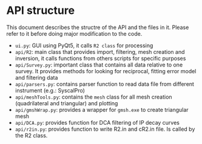 API structure
=============

This document describes the structre of the API and the files in it. Please refer
to it before doing major modification to the code.


- `ui.py`: GUI using PyQt5, it calls `R2 class` for processing
- `api/R2`: main class that provides import, filtering, mesh creation and inversion,
it calls functions from others scripts for specific purposes
- `api/Survey.py`: important class that contains all data relative to one survey.
It provides methods for looking for reciprocal, fitting error model and filtering data
- `api/parsers.py`: contains parser function to read data file from different instrument (e.g.: SyscalPro)
- `api/meshTools.py`: contains the `mesh` class for all mesh creation (quadrilateral and triangular) and plotting
- `api/gmshWrap.py`: provides a wrapper for `gmsh.exe` to create triangular mesh
- `api/DCA.py`: provides function for DCA filtering of IP decay curves
- `api/r2in.py`: provides function to write R2.in and cR2.in file. Is called by the R2 class.


        
        
